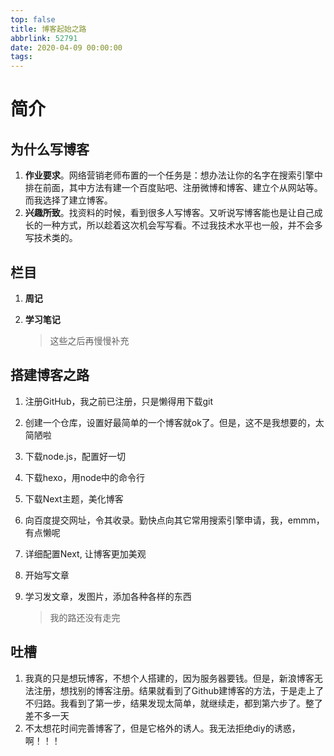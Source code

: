 ```yaml
---
top: false
title: 博客起始之路
abbrlink: 52791
date: 2020-04-09 00:00:00
tags:
---
```


# 简介

## 为什么写博客

1. **作业要求**。网络营销老师布置的一个任务是：想办法让你的名字在搜索引擎中排在前面，其中方法有建一个百度贴吧、注册微博和博客、建立个从网站等。而我选择了建立博客。
2. **兴趣所致**。找资料的时候，看到很多人写博客。又听说写博客能也是让自己成长的一种方式，所以趁着这次机会写写看。不过我技术水平也一般，并不会多写技术类的。

## 栏目

1. **周记**

2. **学习笔记**

   > 这些之后再慢慢补充

<!--more-->

## 搭建博客之路

1. 注册GitHub，我之前已注册，只是懒得用下载git

2. 创建一个仓库，设置好最简单的一个博客就ok了。但是，这不是我想要的，太简陋啦

3. 下载node.js，配置好一切

4. 下载hexo，用node中的命令行

5. 下载Next主题，美化博客

6. 向百度提交网址，令其收录。勤快点向其它常用搜索引擎申请，我，emmm，有点懒呢

7. 详细配置Next, 让博客更加美观 

8. 开始写文章

9. 学习发文章，发图片，添加各种各样的东西

   > 我的路还没有走完

## 吐槽

1. 我真的只是想玩博客，不想个人搭建的，因为服务器要钱。但是，新浪博客无法注册，想找别的博客注册。结果就看到了Github建博客的方法，于是走上了不归路。我看到了第一步，结果发现太简单，就继续走，都到第六步了。整了差不多一天
2. 不太想花时间完善博客了，但是它格外的诱人。我无法拒绝diy的诱惑，啊！！！